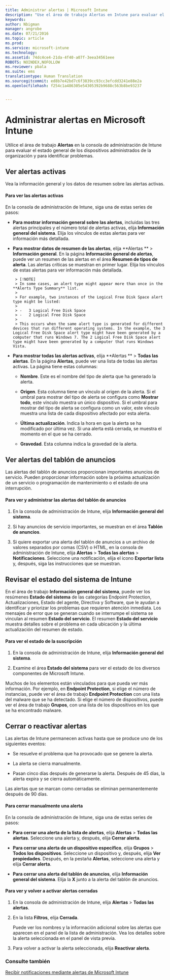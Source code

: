 ```yaml
---
title: Administrar alertas | Microsoft Intune
description: "Use el área de trabajo Alertas en Intune para evaluar el estado general de los dispositivos de la organización."
keywords: 
author: Nbigman
manager: angrobe
ms.date: 07/21/2016
ms.topic: article
ms.prod: 
ms.service: microsoft-intune
ms.technology: 
ms.assetid: 74dc4ce4-21da-4f40-a07f-3eea34561eee
ROBOTS: NOINDEX,NOFOLLOW
ms.reviewer: pbala
ms.suite: ems
translationtype: Human Translation
ms.sourcegitcommit: ed8b7e42bd7c6f3839cc93cc3efcdd3241e88e2a
ms.openlocfilehash: f254c1a486305e54305392b9688c563b8be93237


---
```


# Administrar alertas en Microsoft Intune
Utilice el área de trabajo **Alertas** en la consola de administración de Intune para evaluar el estado general de los dispositivos administrados de la organización y para identificar problemas.

## Ver alertas activas

Vea la información general y los datos de resumen sobre las alertas activas.

#### Para ver las alertas activas

En la consola de administración de Intune, siga una de estas series de pasos:

-  **Para mostrar información general sobre las alertas**, incluidas las tres alertas principales y el número total de alertas activas, elija **Información general del sistema**. Elija los vínculos de estas alertas para ver información más detallada.

-  **Para mostrar datos de resumen de las alertas**, elija **Alertas ** > **Información general**. En la página **Información general de alertas**, puede ver un resumen de las alertas en el área **Resumen de tipos de alerta**. Las alertas críticas se muestran en primer lugar. Elija los vínculos de estas alertas para ver información más detallada.

        > [!NOTE]
        > In some cases, an alert type might appear more than once in the **Alerts Type Summary** list.
        >
        > For example, two instances of the Logical Free Disk Space alert type might be listed:
        >
        > -   3 Logical Free Disk Space
        > -   2 Logical Free Disk Space
        >
        > This occurs when the same alert type is generated for different devices that run different operating systems. In the example, the 3 Logical Free Disk Space alert type might have been generated by a computer that runs Windows 7. The 2 Logical Free Disk Space alert type might have been generated by a computer that runs Windows Vista.

-   **Para mostrar todas las alertas activas**, elija **Alertas ** > **Todas las alertas**. En la página **Alertas**, puede ver una lista de todas las alertas activas. La página tiene estas columnas:

    -   **Nombre**. Este es el nombre del tipo de alerta que ha generado la alerta.

    -   **Origen**. Esta columna tiene un vínculo al origen de la alerta. Si el umbral para mostrar del tipo de alerta se configura como **Mostrar todo**, este vínculo muestra un único dispositivo. Si el umbral para mostrar del tipo de alerta se configura como un valor, este vínculo muestra una lista de cada dispositivo afectado por esta alerta.

    -   **Última actualización**. Indica la hora en que la alerta se ha modificado por última vez. Si una alerta está cerrada, se muestra el momento en el que se ha cerrado.

    -   **Gravedad**. Esta columna indica la gravedad de la alerta.

## Ver alertas del tablón de anuncios
Las alertas del tablón de anuncios proporcionan importantes anuncios de servicio. Pueden proporcionar información sobre la próxima actualización de un servicio o programación de mantenimiento o el estado de una interrupción.

#### Para ver y administrar las alertas del tablón de anuncios

1.  En la consola de administración de Intune, elija **Información general del sistema**.

2.  Si hay anuncios de servicio importantes, se muestran en el área **Tablón de anuncios**.

3.  Si quiere exportar una alerta del tablón de anuncios a un archivo de valores separados por comas (CSV) o HTML, en la consola de administración de Intune, elija **Alertas** > **Todas las alertas** >    **Notificaciones**. Seleccione una notificación, elija el icono **Exportar lista** y, después, siga las instrucciones que se muestran.

## Revisar el estado del sistema de Intune
En el área de trabajo **Información general del sistema**, puede ver los resúmenes **Estado del sistema** de las categorías Endpoint Protection, Actualizaciones, Estado del agente, Directiva y Software, que le ayudan a identificar y priorizar los problemas que requieren atención inmediata. Los mensajes de error que se generan cuando se interrumpe el sistema se vinculan al resumen **Estado del servicio**. El resumen **Estado del servicio** muestra detalles sobre el problema en cada ubicación y la última actualización del resumen de estado.

#### Para ver el estado de la suscripción

1.  En la consola de administración de Intune, elija **Información general del sistema**.

2.  Examine el área **Estado del sistema** para ver el estado de los diversos componentes de Microsoft Intune.

  Muchos de los elementos están vinculados para que pueda ver más información. Por ejemplo, en **Endpoint Protection**, si elige el número de instancias, puede ver el área de trabajo **Endpoint Protection** con una lista del malware que se ha detectado. Si elige el número de dispositivos, puede ver el área de trabajo **Grupos**, con una lista de los dispositivos en los que se ha encontrado malware.

## Cerrar o reactivar alertas
Las alertas de Intune permanecen activas hasta que se produce uno de los siguientes eventos:

-   Se resuelve el problema que ha provocado que se genere la alerta.

-   La alerta se cierra manualmente.

-   Pasan cinco días después de generarse la alerta. Después de 45 días, la alerta expira y se cierra automáticamente.

Las alertas que se marcan como cerradas se eliminan permanentemente después de 90 días.

#### Para cerrar manualmente una alerta

En la consola de administración de Intune, siga una de estas series de pasos:

- **Para cerrar una alerta de la lista de alertas**, elija **Alertas** > **Todas las alertas**. Seleccione una alerta y, después, elija **Cerrar alerta**.

- **Para cerrar una alerta de un dispositivo específico**, elija **Grupos** > **Todos los dispositivos**. Seleccione un dispositivo y, después, elija **Ver propiedades**. Después, en la pestaña **Alertas**, seleccione una alerta y elija **Cerrar alerta**.

- **Para cerrar una alerta del tablón de anuncios**, elija **Información general del sistema**. Elija la **X** junto a la alerta del tablón de anuncios.

#### Para ver y volver a activar alertas cerradas

1.  En la consola de administración de Intune, elija **Alertas** > **Todas las alertas**.

2.  En la lista **Filtros**, elija **Cerrada**.

    Puede ver los nombres y la información adicional sobre las alertas que aparecen en el panel de la lista de administración. Vea los detalles sobre la alerta seleccionada en el panel de vista previa.

3.  Para volver a activar la alerta seleccionada, elija **Reactivar alerta**.

### Consulte también
[Recibir notificaciones mediante alertas de Microsoft Intune](../deploy-use/get-notified-by-alerts.md)



<!--HONumber=Aug16_HO3-->


